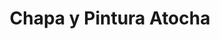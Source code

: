 ---
title: "Chapa y Pintura Atocha"
url: /madrid/chapa-y-pintura-atocha/
shop: reparación de automóviles
---